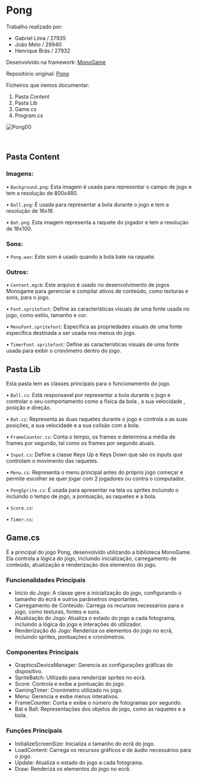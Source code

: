 # Pong

Trabalho realizado por:
- Gabriel Lima / 27935
- João Melo / 29940
- Henrique Brás / 27932

Desenvolvido na framework: [MonoGame](https://monogame.net/)

Repositório original: [Pong](https://github.com/ChrisChou-freeman/PongMonoGameExample)

Ficheiros que iremos documentar: 

1. Pasta Content
2. Pasta Lib
3. Game.cs
4. Program.cs
   

![Pong00](https://media3.giphy.com/media/v1.Y2lkPTc5MGI3NjExZmk1NTZ3ZHVjY3VreHl2aHRsamZ1eW91ZXBkYjJhOTYwY3lscDR5NiZlcD12MV9pbnRlcm5hbF9naWZfYnlfaWQmY3Q9Zw/aTGwuEFyg6d8c/giphy.gif)

 
## Pasta Content

### Imagens:

• `Background.png`: Esta imagem é usada para representar o campo de jogo e tem a resolução de 800x480.

• `Ball.png`: É usada para representar a bola durante o jogo e tem a resolução de 16x16.

• `Bat.png`: Esta imagem representa a raquete do jogador e tem a resolução de 16x100.

### Sons:
• `Pong.wav`: Este som é usado quando a bola bate na raquete.

 ### Outros:

• `Content.mgcb`: Este arquivo é usado no desenvolvimento de jogos Monogame para gerenciar e compilar ativos de conteúdo, como texturas e sons, para o jogo.

• `Font.spritefont`: Define as características visuais de uma fonte usada no jogo, como estilo, tamanho e cor.

• `MenuFont.spritefont`: Especifica as propriedades visuais de uma fonte específica destinada a ser usada nos menus do jogo.

• `TimerFont.spritefont`: Define as características visuais de uma fonte usada para exibir o cronômetro dentro do jogo.


## Pasta Lib

 Esta pasta tem as classes principais para o funcionamento do jogo.

• `Ball.cs`: Está responsavel por representar a bola durante o jogo e controlar o seu comportamento como a fisica da bola , a sua velocidade , posição e direção.

• `Bat.cs`: Representa as duas raquetes durante o jogo e controla a as suas posições, a sua velocidade e a sua colisão com a bola.

• `FrameCounter.cs`: Conta o tempo, os frames e determina a média de frames por segundo, tal como os frames por segundo atuais.

• `Input.cs`: Define a classe Keys Up e Keys Down que são os inputs que controlam o movimento das raquetes.

• `Menu.cs`: Representa o menu principal antes do próprio jogo começar e permite escolher se quer jogar com 2 jogadores ou contra o computador.

• `PongSprite.cs`: É usada para apresentar na tela os sprites incluindo o incluindo o tempo de jogo, a pontuação, as raquetes e a bola.

• `Score.cs`:

• `Timer.cs`:


## Game.cs

É a principal do jogo Pong, desenvolvido utilizando a biblioteca MonoGame. Ela controla a lógica do jogo, incluindo inicialização, carregamento de conteúdo, atualização e renderização dos elementos do jogo.

### Funcionalidades Principais

- Início do Jogo: A classe gere a inicialização do jogo, configurando o tamanho do ecrã e outros parâmetros importantes.
- Carregamento de Conteúdo: Carrega os recursos necessários para o jogo, como texturas, fontes e sons.
- Atualização do Jogo: Atualiza o estado do jogo a cada fotograma, incluindo a lógica do jogo e interações do utilizador.
- Renderização do Jogo: Renderiza os elementos do jogo no ecrã, incluindo sprites, pontuações e cronómetros.

### Componentes Principais

- GraphicsDeviceManager: Gerencia as configurações gráficas do dispositivo.
- SpriteBatch: Utilizado para renderizar sprites no ecrã.
- Score: Controla e exibe a pontuação do jogo.
- GamingTimer: Cronómetro utilizado no jogo.
- Menu: Gerencia e exibe menus interativos.
- FrameCounter: Conta e exibe o número de fotogramas por segundo.
- Bat e Ball: Representações dos objetos do jogo, como as raquetes e a bola.

### Funções Principais

- InitializeScreenSize: Inicializa o tamanho do ecrã do jogo.
- LoadContent: Carrega os recursos gráficos e de áudio necessários para o jogo.
- Update: Atualiza o estado do jogo a cada fotograma.
- Draw: Renderiza os elementos do jogo no ecrã.
  



